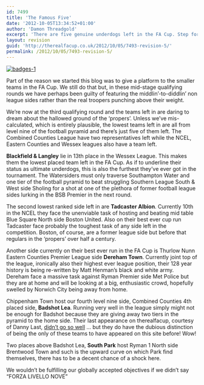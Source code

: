 ```yaml
---
id: 7499
title: 'The Famous Five'
date: '2012-10-05T13:34:52+01:00'
author: 'Damon Threadgold'
excerpt: 'There are five genuine underdogs left in the FA Cup. Step forward ...'
layout: revision
guid: 'http://therealfacup.co.uk/2012/10/05/7493-revision-5/'
permalink: /2012/10/05/7493-revision-5/
---
```


[![](http://therealfacup.co.uk/wp-content/uploads/2012/10/badges-1.jpg "badges-1")](http://therealfacup.co.uk/?attachment_id=7496)

Part of the reason we started this blog was to give a platform to the smaller teams in the FA Cup. We still do that but, in these mid-stage qualifying rounds we have perhaps been guilty of featuring the middlin’-to-diddlin’ non league sides rather than the real troopers punching above their weight.

We’re now at the third qualifying round and the teams left in are daring to dream about the hallowed ground of the ‘propers’. Unless we’ve mis-calculated, which is entirely plausible, the lowest teams left in are all from level nine of the football pyramid and there’s just five of them left. The Combined Counties League have two representatives left while the NCEL, Eastern Counties and Wessex leagues also have a team left.

**Blackfield &amp; Langley** lie in 13th place in the Wessex League. This makes them the lowest placed team left in the FA Cup. As if to underline their status as ultimate underdogs, this is also the furthest they’ve ever got in the tournament. The Watersiders must only traverse Southampton Water and one tier of the football pyramid to beat struggling Southern League South &amp; West side Sholing for a shot at one of the plethora of former football league sides lurking in the BSB Premier in the next round.

The second lowest ranked side left in are **Tadcaster Albion**. Currently 10th in the NCEL they face the unenviable task of hosting and beating mid table Blue Square North side Boston United. Also on their best ever cup run Tadcaster face probably the toughest task of any side left in the competition. Boston, of course, are a former league side but before that regulars in the ‘propers’ over half a century.

Another side currently on their best ever run in the FA Cup is Thurlow Nunn Eastern Counties Premier League side **Dereham Town**. Currently joint top of the league, ironically also their highest ever league position, their 128 year history is being re-written by Matt Henman’s black and white army. Dereham face a massive task against Ryman Premier side Met Police but they are at home and will be looking at a big, enthusiastic crowd, hopefully swelled by Norwich City being away from home.

Chippenham Town host our fourth level nine side, Combined Counties 4th placed side, **Badshot Lea**. Running very well in the league simply might not be enough for Badshot because they are giving away two tiers in the pyramid to the home side. Their last appearance on therealfacup, courtesy of Danny Last, [didn’t go so well](http://therealfacup.co.uk/2011/09/04/the-good-the-badshot-the-ugly/) … but they do have the dubious distinction of being the only of these teams to have appeared on this site before! Wow!

Two places above Badshot Lea, **South Park** host Ryman 1 North side Brentwood Town and such is the upward curve on which Park find themselves, there has to be a decent chance of a shock here.

We wouldn’t be fulfilling our globally accepted objectives if we didn’t say “FORZA LIVELLO NOVE”